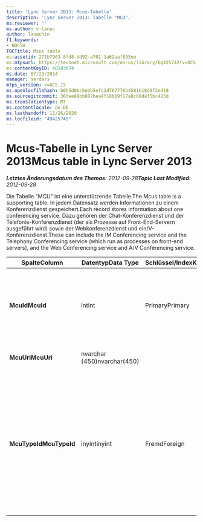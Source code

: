```yaml
---
title: 'Lync Server 2013: Mcus-Tabelle'
description: 'Lync Server 2013: Tabelle "MCU".'
ms.reviewer: ''
ms.author: v-lanac
author: lanachin
f1.keywords:
- NOCSH
TOCTitle: Mcus table
ms:assetid: 271b7963-8fd8-4d92-a701-1a62aaf895ee
ms:mtpsurl: https://technet.microsoft.com/en-us/library/Gg425742(v=OCS.15)
ms:contentKeyID: 48183674
ms.date: 07/23/2014
manager: serdars
mtps_version: v=OCS.15
ms.openlocfilehash: b0b5d0bcbebb5efc1d767776b4581b18d9f2ed18
ms.sourcegitcommit: 36fee89bb887bea4f18b19f17a8c69daf5bc423d
ms.translationtype: MT
ms.contentlocale: de-DE
ms.lasthandoff: 11/26/2020
ms.locfileid: "49425745"
---
```

# <a name="mcus-table-in-lync-server-2013"></a><span data-ttu-id="a3a8f-103">Mcus-Tabelle in Lync Server 2013</span><span class="sxs-lookup"><span data-stu-id="a3a8f-103">Mcus table in Lync Server 2013</span></span>

<div data-xmlns="http://www.w3.org/1999/xhtml">

<div class="topic" data-xmlns="http://www.w3.org/1999/xhtml" data-msxsl="urn:schemas-microsoft-com:xslt" data-cs="https://msdn.microsoft.com/">

<div data-asp="https://msdn2.microsoft.com/asp">



</div>

<div id="mainSection">

<div id="mainBody"><span data-ttu-id="a3a8f-104">

<span> </span></span><span class="sxs-lookup"><span data-stu-id="a3a8f-104">

<span> </span></span></span>

<span data-ttu-id="a3a8f-105">_**Letztes Änderungsdatum des Themas:** 2012-09-28_</span><span class="sxs-lookup"><span data-stu-id="a3a8f-105">_**Topic Last Modified:** 2012-09-28_</span></span>

<span data-ttu-id="a3a8f-106">Die Tabelle "MCU" ist eine unterstützende Tabelle.</span><span class="sxs-lookup"><span data-stu-id="a3a8f-106">The Mcus table is a supporting table.</span></span> <span data-ttu-id="a3a8f-107">In jedem Datensatz werden Informationen zu einem Konferenzdienst gespeichert.</span><span class="sxs-lookup"><span data-stu-id="a3a8f-107">Each record stores information about one conferencing service.</span></span> <span data-ttu-id="a3a8f-108">Dazu gehören der Chat-Konferenzdienst und der Telefonie-Konferenzdienst (der als Prozesse auf Front-End-Servern ausgeführt wird) sowie der Webkonferenzdienst und ein/V-Konferenzdienst.</span><span class="sxs-lookup"><span data-stu-id="a3a8f-108">These can include the IM Conferencing service and the Telephony Conferencing service (which run as processes on front-end servers), and the Web Conferencing service and A/V Conferencing service.</span></span>


<table>
<colgroup>
<col style="width: 25%" />
<col style="width: 25%" />
<col style="width: 25%" />
<col style="width: 25%" />
</colgroup>
<thead>
<tr class="header">
<th><span data-ttu-id="a3a8f-109">Spalte</span><span class="sxs-lookup"><span data-stu-id="a3a8f-109">Column</span></span></th>
<th><span data-ttu-id="a3a8f-110">Datentyp</span><span class="sxs-lookup"><span data-stu-id="a3a8f-110">Data Type</span></span></th>
<th><span data-ttu-id="a3a8f-111">Schlüssel/Index</span><span class="sxs-lookup"><span data-stu-id="a3a8f-111">Key/Index</span></span></th>
<th><span data-ttu-id="a3a8f-112">Details</span><span class="sxs-lookup"><span data-stu-id="a3a8f-112">Details</span></span></th>
</tr>
</thead>
<tbody>
<tr class="odd">
<td><p><span data-ttu-id="a3a8f-113"><strong>McuId</strong></span><span class="sxs-lookup"><span data-stu-id="a3a8f-113"><strong>McuId</strong></span></span></p></td>
<td><p><span data-ttu-id="a3a8f-114">int</span><span class="sxs-lookup"><span data-stu-id="a3a8f-114">int</span></span></p></td>
<td><p><span data-ttu-id="a3a8f-115">Primary</span><span class="sxs-lookup"><span data-stu-id="a3a8f-115">Primary</span></span></p></td>
<td><p><span data-ttu-id="a3a8f-116">Eindeutige Nummer, die diesen Konferenzserver identifiziert.</span><span class="sxs-lookup"><span data-stu-id="a3a8f-116">Unique number identifying this conferencing server.</span></span></p></td>
</tr>
<tr class="even">
<td><p><span data-ttu-id="a3a8f-117"><strong>McuUri</strong></span><span class="sxs-lookup"><span data-stu-id="a3a8f-117"><strong>McuUri</strong></span></span></p></td>
<td><p><span data-ttu-id="a3a8f-118">nvarchar (450)</span><span class="sxs-lookup"><span data-stu-id="a3a8f-118">nvarchar(450)</span></span></p></td>
<td><p> </p></td>
<td><p> </p></td>
</tr>
<tr class="odd">
<td><p><span data-ttu-id="a3a8f-119"><strong>McuTypeId</strong></span><span class="sxs-lookup"><span data-stu-id="a3a8f-119"><strong>McuTypeId</strong></span></span></p></td>
<td><p><span data-ttu-id="a3a8f-120">inyint</span><span class="sxs-lookup"><span data-stu-id="a3a8f-120">inyint</span></span></p></td>
<td><p> <span data-ttu-id="a3a8f-121">Fremd</span><span class="sxs-lookup"><span data-stu-id="a3a8f-121">Foreign</span></span></p></td>
<td><p><span data-ttu-id="a3a8f-122">Konferenz Servertyp wie conf: Chat (für IMS) oder conf: Audio-Video.</span><span class="sxs-lookup"><span data-stu-id="a3a8f-122">Conferencing server type, such as conf:chat (for IMs) or conf:audio-video.</span></span> <span data-ttu-id="a3a8f-123">Weitere Informationen finden Sie <a href="lync-server-2013-uritypes-table.md">in der UriTypes-Tabelle in lync Server 2013</a> .</span><span class="sxs-lookup"><span data-stu-id="a3a8f-123">See the <a href="lync-server-2013-uritypes-table.md">UriTypes table in Lync Server 2013</a> for more information.</span></span></p></td>
</tr>
</tbody>
</table><span data-ttu-id="a3a8f-124">


</div>

<span> </span>

</div>

</div>

</span><span class="sxs-lookup"><span data-stu-id="a3a8f-124">


</div>

<span> </span>

</div>

</div>

</span></span></div>

